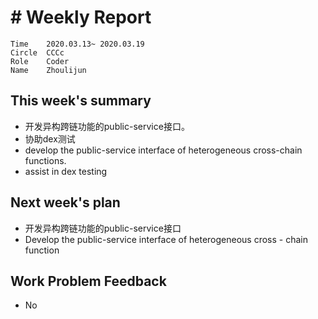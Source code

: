 # # Weekly Report
```
Time	2020.03.13~ 2020.03.19
Circle	CCCc
Role	Coder
Name	Zhoulijun
```
## This week's summary
- 开发异构跨链功能的public-service接口。
- 协助dex测试
- develop the public-service interface of heterogeneous cross-chain functions.
- assist in dex testing
## Next week's plan
- 开发异构跨链功能的public-service接口
- Develop the public-service interface of heterogeneous cross - chain function
## Work Problem Feedback
- No

